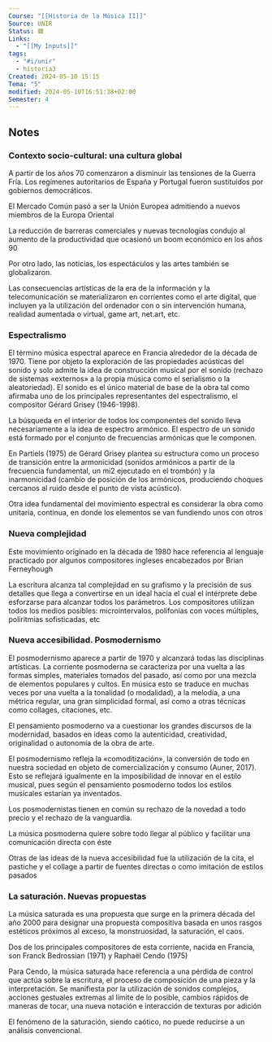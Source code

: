 ```yaml
---
Course: "[[Historia de la Música II]]"
Source: UNIR
Status: 🟥
Links:
  - "[[My Inputs]]"
tags:
  - "#i/unir"
  - historia3
Created: 2024-05-10 15:15
Tema: "5"
modified: 2024-05-10T16:51:38+02:00
Semester: 4
---
```


## Notes

### Contexto socio-cultural: una cultura global

A partir de los años 70 comenzaron a disminuir las tensiones de la Guerra Fría. Los regímenes autoritarios de España y Portugal fueron sustituidos por gobiernos democráticos.

El Mercado Común pasó a ser la Unión Europea admitiendo a nuevos miembros de la Europa Oriental

La reducción de barreras comerciales y nuevas tecnologías condujo al aumento de la productividad que ocasionó un boom económico en los años 90

Por otro lado, las noticias, los espectáculos y las artes también se globalizaron.

Las consecuencias artísticas de la era de la información y la telecomunicación se materializaron en corrientes como el arte digital, que incluyen ya la utilización del ordenador con o sin intervención humana, realidad aumentada o virtual, game art, net.art, etc.

### Espectralismo

El término música espectral aparece en Francia alrededor de la década de 1970. Tiene por objeto la exploración de las propiedades acústicas del sonido y solo admite la idea de construcción musical por el sonido (rechazo de sistemas «externos» a la propia música como el serialismo o la aleatoriedad). El sonido es el único material de base de la obra tal como afirmaba uno de los principales representantes del espectralismo, el compositor Gérard Grisey (1946-1998).

La búsqueda en el interior de todos los componentes del sonido lleva necesariamente a la idea de espectro armónico. El espectro de un sonido está formado por el conjunto de frecuencias armónicas que le componen.

En Partiels (1975) de Gérard Grisey plantea su estructura como un proceso de transición entre la armonicidad (sonidos armónicos a partir de la frecuencia fundamental, un mi2 ejecutado en el trombón) y la inarmonicidad (cambio de posición de los armónicos, produciendo choques cercanos al ruido desde el punto de vista acústico).

Otra idea fundamental del movimiento espectral es considerar la obra como unitaria, continua, en donde los elementos se van fundiendo unos con otros

### Nueva complejidad

Este movimiento originado en la década de 1980 hace referencia al lenguaje practicado por algunos compositores ingleses encabezados por Brian Ferneyhough

La escritura alcanza tal complejidad en su grafismo y la precisión de sus detalles que llega a convertirse en un ideal hacia el cual el intérprete debe esforzarse para alcanzar todos los parámetros. Los compositores utilizan todos los medios posibles: microintervalos, polifonías con voces múltiples, poliritmias sofisticadas, etc

### Nueva accesibilidad. Posmodernismo

El posmodernismo aparece a partir de 1970 y alcanzará todas las disciplinas artísticas. La corriente posmoderna se caracteriza por una vuelta a las formas simples, materiales tomados del pasado, así como por una mezcla de elementos populares y cultos. En música esto se traduce en muchas veces por una vuelta a la tonalidad (o modalidad), a la melodía, a una métrica regular, una gran simplicidad formal, así como a otras técnicas como collages, citaciones, etc.

El pensamiento posmoderno va a cuestionar los grandes discursos de la modernidad, basados en ideas como la autenticidad, creatividad, originalidad o autonomía de la obra de arte.

El posmodernismo refleja la «comoditización», la conversión de todo en nuestra sociedad en objeto de comercialización y consumo (Auner, 2017). Esto se reflejará igualmente en la imposibilidad de innovar en el estilo musical, pues según el pensamiento posmoderno todos los estilos musicales estarían ya inventados.

Los posmodernistas tienen en común su rechazo de la novedad a todo precio y el rechazo de la vanguardia.

La música posmoderna quiere sobre todo llegar al público y facilitar una comunicación directa con éste

Otras de las ideas de la nueva accesibilidad fue la utilización de la cita, el pastiche y el collage a partir de fuentes directas o como imitación de estilos pasados

### La saturación. Nuevas propuestas

La música saturada es una propuesta que surge en la primera década del año 2000 para designar una propuesta compositiva basada en unos rasgos estéticos próximos al exceso, la monstruosidad, la saturación, el caos.

Dos de los principales compositores de esta corriente, nacida en Francia, son Franck Bedrossian (1971) y Raphaël Cendo (1975)

Para Cendo, la música saturada hace referencia a una pérdida de control que actúa sobre la escritura, el proceso de composición de una pieza y la interpretación. Se manifiesta por la utilización de sonidos complejos, acciones gestuales extremas al límite de lo posible, cambios rápidos de maneras de tocar, una nueva notación e interacción de texturas por adición

El fenómeno de la saturación, siendo caótico, no puede reducirse a un análisis convencional.





























